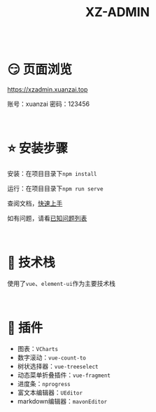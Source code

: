 <h1 align="center">XZ-ADMIN</h1>

<br/>
<br/>

# :smirk: 页面浏览 

https://xzadmin.xuanzai.top

账号：xuanzai
密码：123456

<br/>

# :star: 安装步骤

安装：在项目目录下`npm install`

运行：在项目目录下`npm run serve`

查阅文档，[快速上手](http://xzadmin-docs.xuanzai.top)

如有问题，请看[已知问题列表](#question)

<br/>


# :sparkling_heart: 技术栈
使用了`vue`、`element-ui`作为主要技术栈

<br/>

# :electric_plug: 插件

+ 图表：`VCharts`
+ 数字滚动：`vue-count-to`
+ 树状选择器：`vue-treeselect`
+ 动态菜单折叠插件：`vue-fragment`
+ 进度条：`nprogress`
+ 富文本编辑器：`UEditor`
+ markdown编辑器：`mavonEditor`



